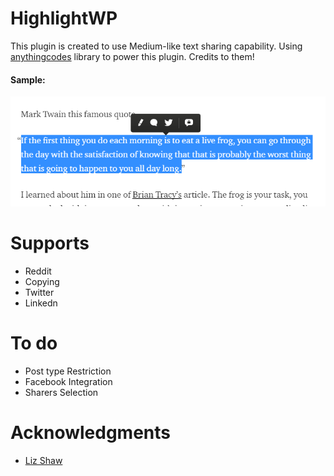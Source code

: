 HighlightWP
==========

This plugin is created to use Medium-like text sharing capability.
Using <a href="https://github.com/anythingcodes/highlight-share">anythingcodes</a> library to power this plugin. Credits to them!

<h4>Sample:</h4>
<img src="assets/images/Screenshot_2.png">

Supports
==========
* Reddit
* Copying
* Twitter
* Linkedn

To do
==========
* Post type Restriction
* Facebook Integration
* Sharers Selection

Acknowledgments
==========
* <a href="https://github.com/anythingcodes/">Liz Shaw</a>
